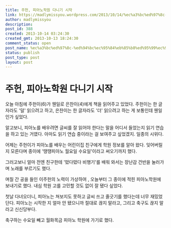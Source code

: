 ```yaml
---
title: 주헌, 피아노학원 다니기 시작
link: https://madlymissyou.wordpress.com/2013/10/14/%ec%a3%bc%ed%97%8c-%ed%94%bc%ec%95%84%eb%85%b8%ed%95%99%ec%9b%90-%eb%8b%a4%eb%8b%88%ea%b8%b0-%ec%8b%9c%ec%9e%91/
author: madlymissyou
description: 
post_id: 388
created: 2013-10-14 03:24:30
created_gmt: 2013-10-13 18:24:30
comment_status: open
post_name: %ec%a3%bc%ed%97%8c-%ed%94%bc%ec%95%84%eb%85%b8%ed%95%99%ec%9b%90-%eb%8b%a4%eb%8b%88%ea%b8%b0-%ec%8b%9c%ec%9e%91
status: publish
post_type: post
layout: post
---
```


# 주헌, 피아노학원 다니기 시작

오늘 아침에 주헌이(6)가 웬일로 은찬이(4)에게 책을 읽어주고 있었다. 주헌이는 한 글자라도 '덜' 읽으려고 하고, 은찬이는 한 글자라도 '더' 읽으려고 하는 게 보통인데 웬일인가 싶었다.

알고보니, 피아노를 배우려면 글씨를 잘 읽어야 한다는 말을 어디서 들었는지 읽기 연습을 하고 있는 거였다. 아마도 읽기 연습 중이라는 걸 보여주고 싶었겠지. 일종의 시위다.

어제는 주헌이가 피아노를 배우는 어린이집 친구에게 학원 정보를 알아 왔다. 잊어버릴지 모른다며 종이에 '땡땡피아노 월요일 수요일'이라고 써오기까지 했다.

그러고보니 얼마 전엔 친구한테 '떴다떴다 비행기'를 배워 와서는 장난감 건반을 눌러가며 노래를 부르기도 했다.

며칠 간 공을 들인 이주헌의 노력이 가상하여 , 오늘부터 그 종이에 적힌 피아노학원에 보내기로 했다. 내심 학원 고를 고민할 것도 없이 잘 됐다 싶었다.

첫날 다녀오더니, 피아노는 쳐보지도 못하고 글씨 쓰고 줄긋기를 했다는데 너무 재밌었단다. 피아노는 시작한 지 얼마 안 됐으니까 절대로 끊지 말라고, 그리고 축구도 끊지 말라고 신신당부다.

축구하는 수요일 빼고 월화목금 피아노 학원에 가기로 했다.
